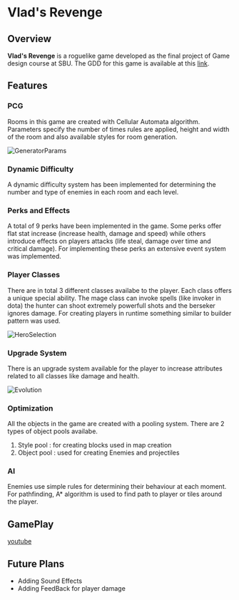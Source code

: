 # Vlad's Revenge

## Overview

**Vlad's Revenge** is a roguelike game developed as the final project of Game design course at SBU. The GDD for this game is available at this [link](https://docs.google.com/document/d/10vQLFvC5UI_jXkI5mxsT048iPFIxke37xx8jNeeMCq0/edit?usp=sharing).

## Features 

### PCG
Rooms in this game are created with Cellular Automata algorithm. Parameters specify the number of times rules are applied, height and width of the room and also available styles for room generation.

![GeneratorParams](./screenshots/generatorParams.png)

### Dynamic Difficulty
A dynamic difficulty system has been implemented for determining the number and type of enemies in each room and each level.

### Perks and Effects
A total of 9 perks have been implemented in the game. Some perks offer flat stat increase (increase health, damage and speed) while others introduce effects on players attacks (life steal, damage over time and critical damage). For implementing these perks an extensive event system was implemented.

### Player Classes
There are in total 3 different classes availabe to the player. Each class offers a unique special ability. The mage class can invoke spells (like invoker in dota) the hunter can shoot extremely powerfull shots and the berseker ignores damage. For creating players in runtime something similar to builder pattern was used.

![HeroSelection](./screenshots/HeroSelection.png)

### Upgrade System
There is an upgrade system available for the player to increase attributes related to all classes like damage and health.

![Evolution](./screenshots/Evolution.png)

### Optimization
All the objects in the game are created with a pooling system. There are 2 types of object pools availabe. 

1. Style pool : for creating blocks used in map creation
2. Object pool : used for creating Enemies and projectiles

### AI
Enemies use simple rules for determining their behaviour at each moment. For pathfinding, A* algorithm is used to find path to player or tiles around the player.

## GamePlay

[youtube](https://youtu.be/vc-X2lN62e8)

## Future Plans

- Adding Sound Effects
- Adding FeedBack for player damage
